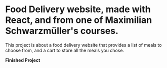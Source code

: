# Food Delivery website, made with React, and from one of Maximilian Schwarzmüller's courses.

This project is about a food delivery website that provides a list of meals to choose from, and a cart to store all the meals you chose.

**Finished Project**
